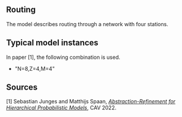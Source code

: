 Routing
-------
The model describes routing through a network with four stations.

Typical model instances
------------------------
In paper [1], the following combination is used.
- "N=8,Z=4,M=4"

Sources
---------
[1] Sebastian Junges and Matthijs Spaan, [*Abstraction-Refinement for Hierarchical Probabilistic Models*](https://doi.org/10.1007/978-3-031-13185-1_6), CAV 2022.
